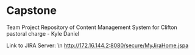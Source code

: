 # Capstone
Team Project Repository of Content Management System for Clifton pastoral charge - Kyle Daniel

Link to JIRA Server: \n
http://172.16.144.2:8080/secure/MyJiraHome.jspa

